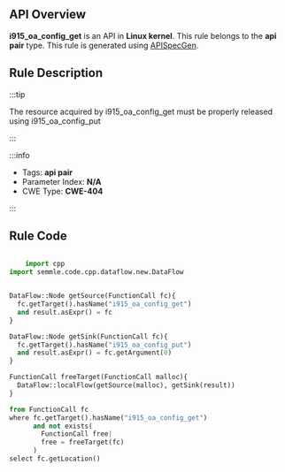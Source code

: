---
---


## API Overview
**i915_oa_config_get** is an API in **Linux kernel**. This rule belongs to the **api pair** type. This rule is generated using [APISpecGen](../../tools/APISpecGen).
## Rule Description

:::tip

The resource acquired by i915_oa_config_get must be properly released using i915_oa_config_put

:::

:::info

- Tags: **api pair**
- Parameter Index: **N/A**
- CWE Type: **CWE-404**

:::

## Rule Code
```python

    import cpp
import semmle.code.cpp.dataflow.new.DataFlow


DataFlow::Node getSource(FunctionCall fc){
  fc.getTarget().hasName("i915_oa_config_get")
  and result.asExpr() = fc
}

DataFlow::Node getSink(FunctionCall fc){
  fc.getTarget().hasName("i915_oa_config_put")
  and result.asExpr() = fc.getArgument(0)
}

FunctionCall freeTarget(FunctionCall malloc){
  DataFlow::localFlow(getSource(malloc), getSink(result))
}

from FunctionCall fc
where fc.getTarget().hasName("i915_oa_config_get")
      and not exists(
        FunctionCall free| 
        free = freeTarget(fc)
      )
select fc.getLocation()

    
```